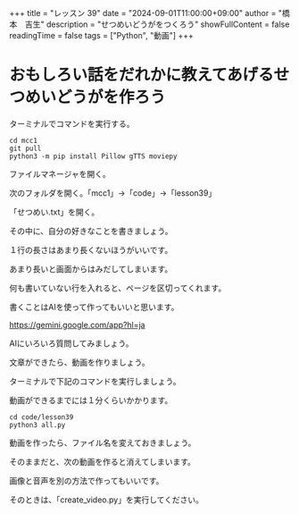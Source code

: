 +++
title = "レッスン 39"
date = "2024-09-01T11:00:00+09:00"
author = "橋本　吉生"
description = "せつめいどうがをつくろう"
showFullContent = false
readingTime = false
tags = ["Python", "動画"]
+++
# おもしろい話をだれかに教えてあげるせつめいどうがを作ろう
ターミナルでコマンドを実行する。
```
cd mcc1
git pull
python3 -m pip install Pillow gTTS moviepy
```

ファイルマネージャを開く。

次のフォルダを開く。「mcc1」→「code」→「lesson39」

「せつめい.txt」を開く。

その中に、自分の好きなことを書きましょう。

１行の長さはあまり長くないほうがいいです。

あまり長いと画面からはみだしてしまいます。

何も書いていない行を入れると、ページを区切ってくれます。

書くことはAIを使って作ってもいいと思います。

https://gemini.google.com/app?hl=ja

AIにいろいろ質問してみましょう。

文章ができたら、動画を作りましょう。

ターミナルで下記のコマンドを実行しましょう。

動画ができるまでには１分くらいかかります。

```
cd code/lesson39
python3 all.py
```

動画を作ったら、ファイル名を変えておきましょう。

そのままだと、次の動画を作ると消えてしまいます。

画像と音声を別の方法で作ってもいいです。

そのときは、「create_video.py」を実行してください。
